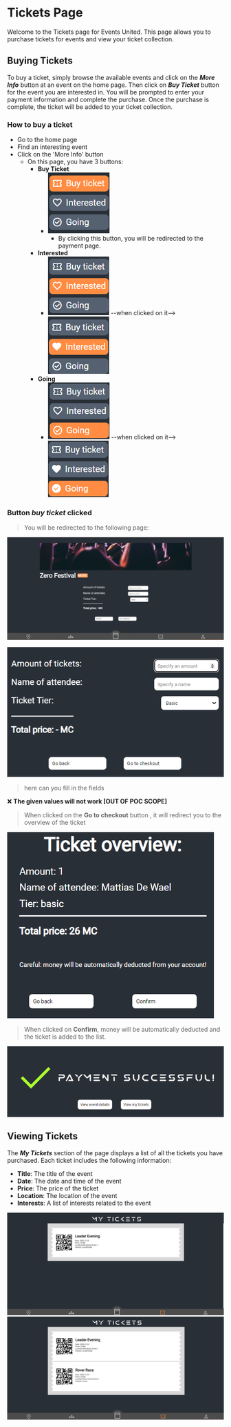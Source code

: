 # Tickets Page

Welcome to the Tickets page for Events United. This page allows you to purchase tickets for events and view your ticket collection.

## Buying Tickets

To buy a ticket, simply browse the available events and click on the ***More Info*** button at an event on the home page. Then click on ***Buy Ticket*** button for the event you are interested in. You will be prompted to enter your payment information and complete the purchase. Once the purchase is complete, the ticket will be added to your ticket collection.

### How to buy a ticket

- Go to the home page
- Find an interesting event
- Click on the 'More Info' button
  - On this page, you have 3 buttons:
    - **Buy Ticket**
      - ![button-buy-ticket](../images/tickets/buy-ticket-button.png)
        - By clicking this button, you will be redirected to the payment page.
    - **Interested**
      - ![button-interested](../images/tickets/interested-button.png) --when clicked on it--> ![button-intersted](../images/tickets/interested-clicked-button.png)
    - **Going**
      - ![button-going](../images/tickets/going-button.png) --when clicked on it--> ![button-intersted](../images/tickets/going-button-clicked.png)

### Button ***buy ticket*** clicked

> You will be redirected to the following page:

![clicked-buy-ticket](../images/tickets/buy-ticket-page-1.png)

![clicked-buy-ticket](../images/tickets/buy-ticket-page-1-fields.png)
> here can you fill in the fields

❌ **The given values will not work [OUT OF POC SCOPE]**

> When clicked on the **Go to checkout** button , it will redirect you to the overview of the ticket

![image-overview-ticket](../images/tickets/buy-ticket-last-overview.png)

> When clicked on **Confirm**, money will be automatically deducted and the ticket is added to the list.

![confirm-buy](../images/tickets/payment-succesfull.png)

## Viewing Tickets

The ***My Tickets*** section of the page displays a list of all the tickets you have purchased. Each ticket includes the following information:

- **Title**: The title of the event
- **Date**: The date and time of the event
- **Price**: The price of the ticket
- **Location**: The location of the event
- **Interests**: A list of interests related to the event

![image-1-tickets](../images/tickets/my-tickets-1.png)
![image-2-tickets](../images/tickets/my-tickets-2.png)
